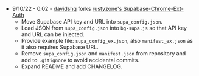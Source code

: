 - 9/10/22 - 0.02 - [davidshq](https://github.com/davidshq/) forks [rustyzone's Supabase-Chrome-Ext-Auth](https://github.com/rustyzone/Supabase-Chrome-Ext-Auth)
    - Move Supabase API key and URL into `supa_config.json`.
    - Load JSON from `supa_config.json` into `bg-supa.js` so that API key and URL can be injected.
    - Provide example file: `supa_config_ex.json`, also `manifest_ex.json` as it also requires Supabase URL.
    - Remove `supa_config.json` and `manifest.json` from repository and add to `.gitignore` to avoid accidental commits.
    - Expand README and add CHANGELOG.